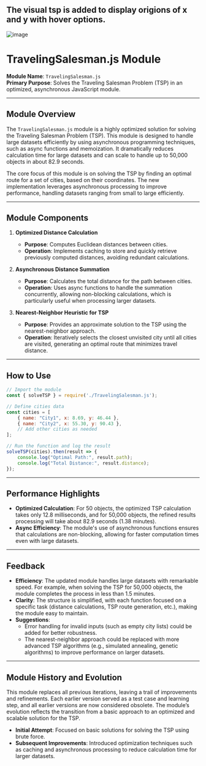 ## **The visual tsp is added to display origions of x and y with hover options.** 
![image](https://github.com/user-attachments/assets/f0db00f9-5917-44b1-8813-4b6ac4c613db)


# **TravelingSalesman.js Module**

**Module Name**: `TravelingSalesman.js`  
**Primary Purpose**: Solves the Traveling Salesman Problem (TSP) in an optimized, asynchronous JavaScript module.

---

## **Module Overview**

The `TravelingSalesman.js` module is a highly optimized solution for solving the Traveling Salesman Problem (TSP). This module is designed to handle large datasets efficiently by using asynchronous programming techniques, such as async functions and memoization. It dramatically reduces calculation time for large datasets and can scale to handle up to 50,000 objects in about 82.9 seconds.

The core focus of this module is on solving the TSP by finding an optimal route for a set of cities, based on their coordinates. The new implementation leverages asynchronous processing to improve performance, handling datasets ranging from small to large efficiently.

---

## **Module Components**

1. **Optimized Distance Calculation**  
   - **Purpose**: Computes Euclidean distances between cities.
   - **Operation**: Implements caching to store and quickly retrieve previously computed distances, avoiding redundant calculations.

2. **Asynchronous Distance Summation**  
   - **Purpose**: Calculates the total distance for the path between cities.
   - **Operation**: Uses async functions to handle the summation concurrently, allowing non-blocking calculations, which is particularly useful when processing larger datasets.

3. **Nearest-Neighbor Heuristic for TSP**  
   - **Purpose**: Provides an approximate solution to the TSP using the nearest-neighbor approach.
   - **Operation**: Iteratively selects the closest unvisited city until all cities are visited, generating an optimal route that minimizes travel distance.

---

## **How to Use**

```javascript
// Import the module
const { solveTSP } = require('./TravelingSalesman.js');

// Define cities data
const cities = [
    { name: "City1", x: 8.69, y: 46.44 },
    { name: "City2", x: 55.30, y: 90.43 },
    // Add other cities as needed
];

// Run the function and log the result
solveTSP(cities).then(result => {
    console.log("Optimal Path:", result.path);
    console.log("Total Distance:", result.distance);
});
```

---

## **Performance Highlights**

- **Optimized Calculation**: For 50 objects, the optimized TSP calculation takes only 12.8 milliseconds, and for 50,000 objects, the refined results processing will take about 82.9 seconds (1.38 minutes).
- **Async Efficiency**: The module's use of asynchronous functions ensures that calculations are non-blocking, allowing for faster computation times even with large datasets.

---

## **Feedback**

- **Efficiency**: The updated module handles large datasets with remarkable speed. For example, when solving the TSP for 50,000 objects, the module completes the process in less than 1.5 minutes.
- **Clarity**: The structure is simplified, with each function focused on a specific task (distance calculations, TSP route generation, etc.), making the module easy to maintain.
- **Suggestions**:  
  - Error handling for invalid inputs (such as empty city lists) could be added for better robustness.
  - The nearest-neighbor approach could be replaced with more advanced TSP algorithms (e.g., simulated annealing, genetic algorithms) to improve performance on larger datasets.

---

## **Module History and Evolution**

This module replaces all previous iterations, leaving a trail of improvements and refinements. Each earlier version served as a test case and learning step, and all earlier versions are now considered obsolete. The module’s evolution reflects the transition from a basic approach to an optimized and scalable solution for the TSP.

- **Initial Attempt**: Focused on basic solutions for solving the TSP using brute force.
- **Subsequent Improvements**: Introduced optimization techniques such as caching and asynchronous processing to reduce calculation time for larger datasets.
